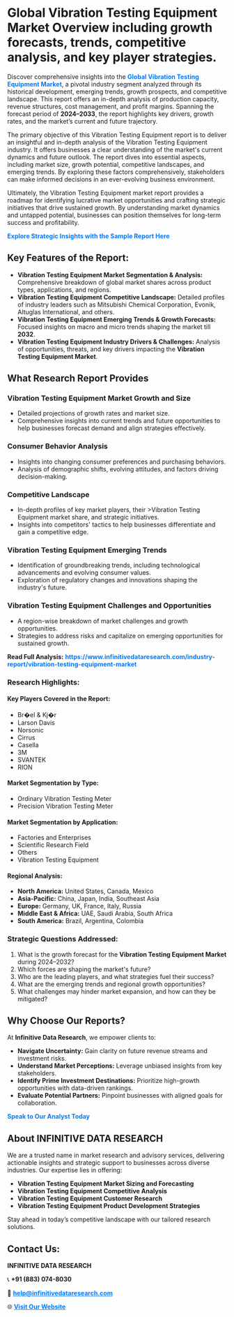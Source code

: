 <h1>Global Vibration Testing Equipment Market Overview including growth forecasts, trends, competitive analysis, and key player strategies.</h1>
<p>
Discover comprehensive insights into the 
<a href="https://www.infinitivedataresearch.com/industry-report/vibration-testing-equipment-market" rel="dofollow" style="color: #007BFF; text-decoration: none;"><strong>Global Vibration Testing Equipment Market</strong></a>, a pivotal industry segment analyzed through its historical development, emerging trends, growth prospects, and competitive landscape. This report offers an in-depth analysis of production capacity, revenue structures, cost management, and profit margins. Spanning the forecast period of <strong>2024–2033</strong>, the report highlights key drivers, growth rates, and the market’s current and future trajectory.
</p>
<p>
The primary objective of this Vibration Testing Equipment report is to deliver an insightful and in-depth analysis of the Vibration Testing Equipment industry. It offers businesses a clear understanding of the market's current dynamics and future outlook. The report dives into essential aspects, including market size, growth potential, competitive landscapes, and emerging trends. By exploring these factors comprehensively, stakeholders can make informed decisions in an ever-evolving business environment.
</p>
<p>
Ultimately, the Vibration Testing Equipment market report provides a roadmap for identifying lucrative market opportunities and crafting strategic initiatives that drive sustained growth. By understanding market dynamics and untapped potential, businesses can position themselves for long-term success and profitability.
</p>
<p>
<a href="https://www.infinitivedataresearch.com/request-sample/reportId=112793" style="color: #007BFF; text-decoration: none;"><strong>Explore Strategic Insights with the Sample Report Here</strong></a>
</p>

<h2>Key Features of the Report:</h2>
<ul>
<li><strong>Vibration Testing Equipment Market Segmentation & Analysis:</strong> Comprehensive breakdown of global market shares across product types, applications, and regions.</li>
<li><strong>Vibration Testing Equipment Competitive Landscape:</strong> Detailed profiles of industry leaders such as Mitsubishi Chemical Corporation, Evonik, Altuglas International, and others.</li>
<li><strong>Vibration Testing Equipment Emerging Trends & Growth Forecasts:</strong> Focused insights on macro and micro trends shaping the market till <strong>2032</strong>.</li>
<li><strong>Vibration Testing Equipment Industry Drivers & Challenges:</strong> Analysis of opportunities, threats, and key drivers impacting the <strong>Vibration Testing Equipment Market</strong>.</li>
</ul>

<h2>What Research Report Provides</h2>
<h3>Vibration Testing Equipment Market Growth and Size</h3>
<ul>
<li>Detailed projections of growth rates and market size.</li>
<li>Comprehensive insights into current trends and future opportunities to help businesses forecast demand and align strategies effectively.</li>
</ul>

<h3>Consumer Behavior Analysis</h3>
<ul>
<li>Insights into changing consumer preferences and purchasing behaviors.</li>
<li>Analysis of demographic shifts, evolving attitudes, and factors driving decision-making.</li>
</ul>

<h3>Competitive Landscape</h3>
<ul>
<li>In-depth profiles of key market players, their >Vibration Testing Equipment market share, and strategic initiatives.</li>
<li>Insights into competitors' tactics to help businesses differentiate and gain a competitive edge.</li>
</ul>

<h3>Vibration Testing Equipment Emerging Trends</h3>
<ul>
<li>Identification of groundbreaking trends, including technological advancements and evolving consumer values.</li>
<li>Exploration of regulatory changes and innovations shaping the industry's future.</li>
</ul>

<h3>Vibration Testing Equipment Challenges and Opportunities</h3>
<ul>
<li>A region-wise breakdown of market challenges and growth opportunities.</li>
<li>Strategies to address risks and capitalize on emerging opportunities for sustained growth.</li>
</ul>
<p><strong>Read Full Analysis:</strong> <a href="https://www.infinitivedataresearch.com/industry-report/vibration-testing-equipment-market" rel="dofollow" style="color: #007BFF; text-decoration: none;"><strong>https://www.infinitivedataresearch.com/industry-report/vibration-testing-equipment-market</strong></a></p>
<h3>Research Highlights:</h3>
<h4>Key Players Covered in the Report:</h4>
<ul><li>Br�el &amp; Kj�r</li><li>Larson Davis</li><li>Norsonic</li><li>Cirrus</li><li>Casella</li><li>3M</li><li>SVANTEK</li><li>RION</li></ul>
<h4>Market Segmentation by Type:</h4>
<ul><li>Ordinary Vibration Testing Meter</li><li>Precision Vibration Testing Meter</li></ul>
<h4>Market Segmentation by Application:</h4>
<ul><li>Factories and Enterprises</li><li>Scientific Research Field</li><li>Others</li><li>Vibration Testing Equipment</li></ul>

<h4>Regional Analysis:</h4>
<ul>
<li><strong>North America:</strong> United States, Canada, Mexico</li>
<li><strong>Asia-Pacific:</strong> China, Japan, India, Southeast Asia</li>
<li><strong>Europe:</strong> Germany, UK, France, Italy, Russia</li>
<li><strong>Middle East & Africa:</strong> UAE, Saudi Arabia, South Africa</li>
<li><strong>South America:</strong> Brazil, Argentina, Colombia</li>
</ul>

<h3>Strategic Questions Addressed:</h3>
<ol>
<li>What is the growth forecast for the <strong>Vibration Testing Equipment Market</strong> during 2024–2032?</li>
<li>Which forces are shaping the market's future?</li>
<li>Who are the leading players, and what strategies fuel their success?</li>
<li>What are the emerging trends and regional growth opportunities?</li>
<li>What challenges may hinder market expansion, and how can they be mitigated?</li>
</ol>

<h2>Why Choose Our Reports?</h2>
<p>At <strong>Infinitive Data Research</strong>, we empower clients to:</p>
<ul>
<li><strong>Navigate Uncertainty:</strong> Gain clarity on future revenue streams and investment risks.</li>
<li><strong>Understand Market Perceptions:</strong> Leverage unbiased insights from key stakeholders.</li>
<li><strong>Identify Prime Investment Destinations:</strong> Prioritize high-growth opportunities with data-driven rankings.</li>
<li><strong>Evaluate Potential Partners:</strong> Pinpoint businesses with aligned goals for collaboration.</li>
</ul>
<p><a href="https://www.infinitivedataresearch.com/industry-report/vibration-testing-equipment-market" rel="dofollow" style="color: #007BFF; text-decoration: none;"><strong>Speak to Our Analyst Today</strong></a></p>

<h2>About INFINITIVE DATA RESEARCH</h2>
<p>We are a trusted name in market research and advisory services, delivering actionable insights and strategic support to businesses across diverse industries. Our expertise lies in offering:</p>
<ul>
<li><strong>Vibration Testing Equipment Market Sizing and Forecasting</strong></li>
<li><strong>Vibration Testing Equipment Competitive Analysis</strong></li>
<li><strong>Vibration Testing Equipment Customer Research</strong></li>
<li><strong>Vibration Testing Equipment Product Development Strategies</strong></li>
</ul>
<p>Stay ahead in today’s competitive landscape with our tailored research solutions.</p>

<h2>Contact Us:</h2>
<p><strong>INFINITIVE DATA RESEARCH</strong></p>
<p>📞 <strong>+91 (883) 074-8030</strong></p>
<p>📧 <strong><a href="mailto:help@infinitivedataresearch.com" style="color: #007BFF;">help@infinitivedataresearch.com</a></strong></p>
<p>🌐 <strong><a href="https://www.infinitivedataresearch.com" rel="dofollow" style="color: #007BFF;">Visit Our Website</a></strong></p>